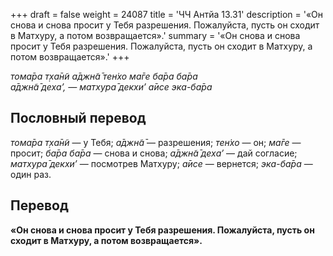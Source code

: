 +++
draft = false
weight = 24087
title = 'ЧЧ Антйа 13.31'
description = '«Он снова и снова просит у Тебя разрешения. Пожалуйста, пусть он сходит в Матхуру, а потом возвращается».'
summary = '«Он снова и снова просит у Тебя разрешения. Пожалуйста, пусть он сходит в Матхуру, а потом возвращается».'
+++

_тома̄ра т̣ха̄н̃и а̄джн̃а̄ тен̇хо ма̄ге ба̄ра ба̄ра  
а̄джн̃а̄ деха’, — матхура̄ декхи’ а̄исе эка-ба̄ра_

## Пословный перевод

_тома̄ра_ _т̣ха̄н̃и_ — у Тебя; _а̄джн̃а̄_ — разрешения; _тен̇хо_ — он; _ма̄ге_ — просит; _ба̄ра_ _ба̄ра_ — снова и снова; _а̄джн̃а̄_ _деха’_ — дай согласие; _матхура̄_ _декхи’_ — посмотрев Матхуру; _а̄исе_ — вернется; _эка_\-_ба̄ра_ — один раз.

## Перевод

**«Он снова и снова просит у Тебя разрешения. Пожалуйста, пусть он сходит в Матхуру, а потом возвращается».**
